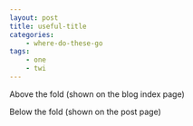 ```yaml
---
layout: post
title: useful-title
categories:
    - where-do-these-go
tags:
    - one
    - twi
---
```


Above the fold (shown on the blog index page)

<!--more-->

Below the fold (shown on the post page)
